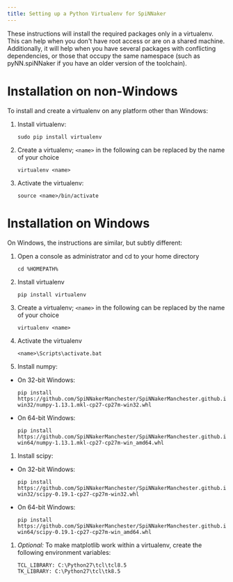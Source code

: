 ```yaml
---
title: Setting up a Python Virtualenv for SpiNNaker
---
```


These instructions will install the required packages only in a virtualenv.  This can help when you don't have root access or are on a shared machine.  Additionally, it will help when you have several packages with conflicting dependencies, or those that occupy the same namespace (such as pyNN.spiNNaker if you have an older version of the toolchain).

# Installation on non-Windows

To install and create a virtualenv on any platform other than Windows:

1. Install virtualenv:

       sudo pip install virtualenv

1. Create a virtualenv; `<name>` in the following can be replaced by the name of your choice

       virtualenv <name>

1. Activate the virtualenv:

       source <name>/bin/activate

# Installation on Windows

On Windows, the instructions are similar, but subtly different:

1. Open a console as administrator and cd to your home directory

       cd %HOMEPATH%

1. Install virtualenv

       pip install virtualenv

1. Create a virtualenv; `<name>` in the following can be replaced by the name of your choice

       virtualenv <name>

1. Activate the virtualenv

       <name>\Scripts\activate.bat

1. Install numpy:
  * On 32-bit Windows:

        pip install https://github.com/SpiNNakerManchester/SpiNNakerManchester.github.io/releases/download/v1.0-win32/numpy-1.13.1.mkl-cp27-cp27m-win32.whl

  * On 64-bit Windows:

        pip install https://github.com/SpiNNakerManchester/SpiNNakerManchester.github.io/releases/download/v1.0-win64/numpy-1.13.1.mkl-cp27-cp27m-win_amd64.whl

1. Install scipy:
  * On 32-bit Windows:

        pip install https://github.com/SpiNNakerManchester/SpiNNakerManchester.github.io/releases/download/v1.0-win32/scipy-0.19.1-cp27-cp27m-win32.whl

  * On 64-bit Windows:

        pip install https://github.com/SpiNNakerManchester/SpiNNakerManchester.github.io/releases/download/v1.0-win64/scipy-0.19.1-cp27-cp27m-win_amd64.whl

1. *Optional:* To make matplotlib work within a virtualenv, create the following environment variables:

       TCL_LIBRARY: C:\Python27\tcl\tcl8.5
       TK_LIBRARY: C:\Python27\tcl\tk8.5
